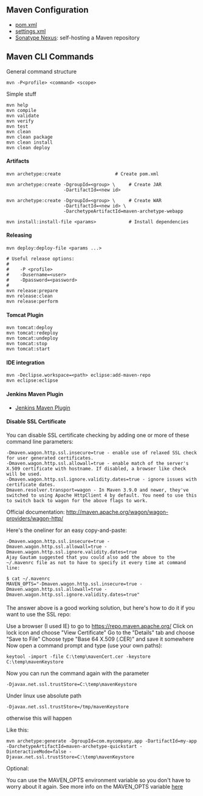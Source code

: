 ## Maven Configuration

- [pom.xml](http://maven.apache.org/pom.html)
- [settings.xml](http://maven.apache.org/settings.html)
- [Sonatype Nexus](http://www.sonatype.org/nexus/): self-hosting a Maven repository

## Maven CLI Commands

General command structure

    mvn -P<profile> <command> <scope>

Simple stuff

    mvn help
    mvn compile
    mvn validate
    mvn verify
    mvn test
    mvn clean 
    mvn clean package
    mvn clean install
    mvn clean deploy

#### Artifacts

    mvn archetype:create                    # Create pom.xml

    mvn archetype:create -DgroupId=<group> \     # Create JAR
                         -DartifactId=<new id>

    mvn archetype:create -DgroupId=<group> \     # Create WAR
                         -DartifactId=<new id> \
                         -DarchetypeArtifactId=maven-archetype-webapp

    mvn install:install-file <params>            # Install dependencies

#### Releasing

    mvn deploy:deploy-file <params ...>

    # Useful release options:
    #
    #    -P <profile>
    #    -Dusername=<user>
    #    -Dpassword=<password>
    #
    mvn release:prepare
    mvn release:clean
    mvn release:perform

#### Tomcat Plugin

    mvn tomcat:deploy
    mvn tomcat:redeploy
    mvn tomcat:undeploy
    mvn tomcat:stop
    mvn tomcat:start

#### IDE integration

    mvn -Declipse.workspace=<path> eclipse:add-maven-repo
    mvn eclipse:eclipse

#### Jenkins Maven Plugin

-   [Jenkins Maven Plugin](https://github.com/davidmoten/aws-maven-plugin)

#### Disable SSL Certificate
You can disable SSL certificate checking by adding one or more of these command line parameters:

```
-Dmaven.wagon.http.ssl.insecure=true - enable use of relaxed SSL check for user generated certificates.
-Dmaven.wagon.http.ssl.allowall=true - enable match of the server's X.509 certificate with hostname. If disabled, a browser like check will be used.
-Dmaven.wagon.http.ssl.ignore.validity.dates=true - ignore issues with certificate dates.
Dmaven.resolver.transport=wagon - In Maven 3.9.0 and newer, they've switched to using Apache HttpClient 4 by default. You need to use this to switch back to wagon for the above flags to work.
````

Official documentation: http://maven.apache.org/wagon/wagon-providers/wagon-http/

Here's the oneliner for an easy copy-and-paste:

```
-Dmaven.wagon.http.ssl.insecure=true -Dmaven.wagon.http.ssl.allowall=true -Dmaven.wagon.http.ssl.ignore.validity.dates=true
Ajay Gautam suggested that you could also add the above to the ~/.mavenrc file as not to have to specify it every time at command line:
```

```
$ cat ~/.mavenrc 
MAVEN_OPTS="-Dmaven.wagon.http.ssl.insecure=true -Dmaven.wagon.http.ssl.allowall=true -Dmaven.wagon.http.ssl.ignore.validity.dates=true"
```

#### 
The answer above is a good working solution, but here's how to do it if you want to use the SSL repo:

Use a browser (I used IE) to go to https://repo.maven.apache.org/
Click on lock icon and choose "View Certificate"
Go to the "Details" tab and choose "Save to File"
Choose type "Base 64 X.509 (.CER)" and save it somewhere
Now open a command prompt and type (use your own paths):

```
keytool -import -file C:\temp\mavenCert.cer -keystore C:\temp\mavenKeystore
````

Now you can run the command again with the parameter

```
-Djavax.net.ssl.trustStore=C:\temp\mavenKeystore
```

Under linux use absolute path

```
-Djavax.net.ssl.trustStore=/tmp/mavenKeystore
```

otherwise this will happen

Like this:

```
mvn archetype:generate -DgroupId=com.mycompany.app -DartifactId=my-app -DarchetypeArtifactId=maven-archetype-quickstart -DinteractiveMode=false -Djavax.net.ssl.trustStore=C:\temp\mavenKeystore
```

Optional:

You can use the MAVEN_OPTS environment variable so you don't have to worry about it again. See more info on the MAVEN_OPTS variable [here](https://maven.apache.org/guides/mini/guide-repository-ssl.html)